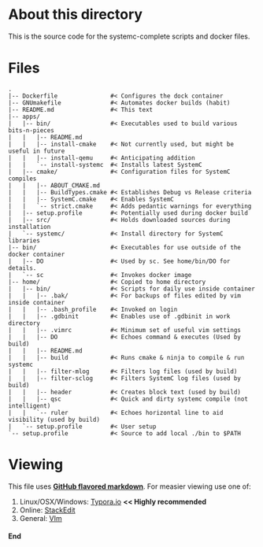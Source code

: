 About this directory
====================

This is the source code for the systemc-complete scripts and docker files.

Files
=====

```
.
|-- Dockerfile               #< Configures the dock container
|-- GNUmakefile              #< Automates docker builds (habit)
|-- README.md                #< This text
|-- apps/
|   |-- bin/                 #< Executables used to build various bits-n-pieces
|   |   |-- README.md
|   |   |-- install-cmake    #< Not currently used, but might be useful in future
|   |   |-- install-qemu     #< Anticipating addition
|   |   `-- install-systemc  #< Installs latest SystemC
|   |-- cmake/               #< Configuration files for SystemC compiles
|   |   |-- ABOUT_CMAKE.md
|   |   |-- BuildTypes.cmake #< Establishes Debug vs Release criteria
|   |   |-- SystemC.cmake    #< Enables SystemC
|   |   `-- strict.cmake     #< Adds pedantic warnings for everything
|   |-- setup.profile        #< Potentially used during docker build
|   |-- src/                 #< Holds downloaded sources during installation
|   `-- systemc/             #< Install directory for SystemC libraries
|-- bin/                     #< Executables for use outside of the docker container
|   |-- DO                   #< Used by sc. See home/bin/DO for details.
|   `-- sc                   #< Invokes docker image
|-- home/                    #< Copied to home directory
|   |-- bin/                 #< Scripts for daily use inside container
|   |   |-- .bak/            #< For backups of files edited by vim inside container
|   |   |-- .bash_profile    #< Invoked on login
|   |   |-- .gdbinit         #< Enables use of .gdbinit in work directory
|   |   |-- .vimrc           #< Minimum set of useful vim settings
|   |   |-- DO               #< Echoes command & executes (Used by build)
|   |   |-- README.md        
|   |   |-- build            #< Runs cmake & ninja to compile & run systemc
|   |   |-- filter-mlog      #< Filters log files (used by build)
|   |   |-- filter-sclog     #< Filters SystemC log files (used by build)
|   |   |-- header           #< Creates block text (used by build)
|   |   |-- qsc              #< Quick and dirty systemc compile (not intelligent)
|   |   `-- ruler            #< Echoes horizontal line to aid visibility (used by build)
|   `-- setup.profile        #< User setup
`-- setup.profile            #< Source to add local ./bin to $PATH

```
Viewing
=======
This file uses [**GitHub flavored markdown**](https:#github.github.com/gfm/). For measier viewing use one of:
1. Linux/OSX/Windows: [Typora.io](https:#typora.io) **<< Highly recommended**
2. Online: [StackEdit](https:#stackedit.io/editor)
3. General: [VIm](http:#www.vim.org)

#### End
